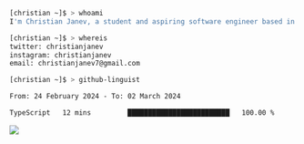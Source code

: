 ```bash
[christian ~]$ > whoami
I'm Christian Janev, a student and aspiring software engineer based in Chicago, IL
```
```bash
[christian ~]$ > whereis
twitter: christianjanev
instagram: christianjanev
email: christianjanev7@gmail.com
```

```bash
[christian ~]$ > github-linguist
```
<!--START_SECTION:waka-->

```txt
From: 24 February 2024 - To: 02 March 2024

TypeScript   12 mins         █████████████████████████   100.00 %
```

<!--END_SECTION:waka-->

![](https://komarev.com/ghpvc/?username=christianjanev)
